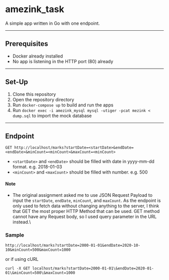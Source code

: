 # amezink_task

A simple app written in Go with one endpoint.

***

## Prerequisites

- Docker already installed
- No app is listening in the HTTP port (80) already

***

## Set-Up

1) Clone this repository
2) Open the repository directory
3) Run `docker-compose up` to build and run the apps
4) Run `docker exec -i amezink_mysql mysql -utiger -pcat mezink < dump.sql` to import the mock database

***

## Endpoint

```
GET http://localhost/marks?startDate=<startDate>&endDate=<endDate>&minCount=<minCount>&maxCount=<minCount>
```
- `<startDate>` and `<endDate>` should be filled with date in yyyy-mm-dd format. e.g. 2018-01-03
- `<minCount>` and `<maxCount>` should be filled with number. e.g. 500

#### Note
- The original assignment asked me to use JSON Request Payload to input the `startDate`, `endDate`, `minCount`, and `maxCount`. As the endpoint is only used to fetch data without changing anything to the server, I think that GET the most proper HTTP Method that can be used. GET method cannot have any Request body, so I used query parameter in the URL instead.\

### Sample

```
http://localhost/marks?startDate=2000-01-01&endDate=2020-10-10&minCount=500&maxCount=1000
```
or if using cURL
```
curl -X GET localhost/marks?startDate=2000-01-01\&endDate=2020-01-01\&minCount=500\&maxCount=1000
```